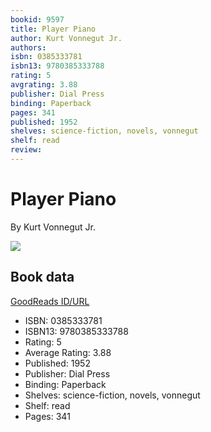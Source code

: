 ```yaml
---
bookid: 9597
title: Player Piano
author: Kurt Vonnegut Jr.
authors: 
isbn: 0385333781
isbn13: 9780385333788
rating: 5
avgrating: 3.88
publisher: Dial Press
binding: Paperback
pages: 341
published: 1952
shelves: science-fiction, novels, vonnegut
shelf: read
review: 
---
```


# Player Piano

By Kurt Vonnegut Jr.

![](https://i.gr-assets.com/images/S/compressed.photo.goodreads.com/books/1506301341l/9597._SY475_.jpg)

## Book data

[GoodReads ID/URL](https://www.goodreads.com/book/show/9597)

- ISBN: 0385333781
- ISBN13: 9780385333788
- Rating: 5
- Average Rating: 3.88
- Published: 1952
- Publisher: Dial Press
- Binding: Paperback
- Shelves: science-fiction, novels, vonnegut
- Shelf: read
- Pages: 341

